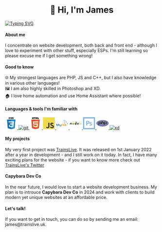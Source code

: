 <h1 align="center">👋 Hi, I'm James</h1>
<a href="https://git.io/typing-svg"><img src="https://readme-typing-svg.demolab.com?font=Quicksand&pause=1000&color=27AFC5&width=435&lines=A+full+stack+developer+from+the+UK;Founder+of+Capybara+Dev+Co;Founder+of+TrainsLive" alt="Typing SVG" /></a>

<h4>About me</h4>
I concentrate on website development, both back and front end - although I love to experiment with other stuff, especially ESPs. I'm still learning so please excuse me if I get something wrong!

<h4>Good to know</h4>
🌐 My strongest languages are PHP, JS and C++, but I also have knowledge in various other languages!
<br>
🖼️ I am also highly skilled in Photoshop and XD.
<br>
🏠 I love home automation and use Home Assistant where possible!

<h4 align="left">Languages & tools I'm familiar with</h4>
<p align="left"> <a href="https://www.w3schools.com/css/" target="_blank" rel="noreferrer"> <img src="https://raw.githubusercontent.com/devicons/devicon/master/icons/css3/css3-original-wordmark.svg" alt="css3" width="40" height="40"/> </a> <a href="https://git-scm.com/" target="_blank" rel="noreferrer"> <img src="https://www.vectorlogo.zone/logos/git-scm/git-scm-icon.svg" alt="git" width="40" height="40"/> </a> <a href="https://www.w3.org/html/" target="_blank" rel="noreferrer"> <img src="https://raw.githubusercontent.com/devicons/devicon/master/icons/html5/html5-original-wordmark.svg" alt="html5" width="40" height="40"/> </a> <a href="https://developer.mozilla.org/en-US/docs/Web/JavaScript" target="_blank" rel="noreferrer"> <img src="https://raw.githubusercontent.com/devicons/devicon/master/icons/javascript/javascript-original.svg" alt="javascript" width="40" height="40"/> </a> <a href="https://www.mysql.com/" target="_blank" rel="noreferrer"> <img src="https://raw.githubusercontent.com/devicons/devicon/master/icons/mysql/mysql-original-wordmark.svg" alt="mysql" width="40" height="40"/> </a> <a href="https://nodejs.org" target="_blank" rel="noreferrer"> <img src="https://raw.githubusercontent.com/devicons/devicon/master/icons/nodejs/nodejs-original-wordmark.svg" alt="nodejs" width="40" height="40"/> </a> <a href="https://www.photoshop.com/en" target="_blank" rel="noreferrer"> <img src="https://raw.githubusercontent.com/devicons/devicon/master/icons/photoshop/photoshop-line.svg" alt="photoshop" width="40" height="40"/> </a> <a href="https://www.php.net" target="_blank" rel="noreferrer"> <img src="https://raw.githubusercontent.com/devicons/devicon/master/icons/php/php-original.svg" alt="php" width="40" height="40"/> </a> <a href="https://www.adobe.com/products/xd.html" target="_blank" rel="noreferrer"> <img src="https://cdn.worldvectorlogo.com/logos/adobe-xd.svg" alt="xd" width="40" height="40"/> </a> </p>

<h4>My projects</h4>
My very first project was <a href="https://trainslive.uk">TrainsLive</a>. It was released on 1st January 2022 after a year in development - and I still work on it today. In fact, I have many exciting plans for the website - if you want to know more check out <a href="https://twitter.com/TrainsLive_">TrainsLive's Twitter</a>

<h4>Capybara Dev Co</h4>
In the near future, I would love to start a website development business. My plan is to introuce <strong>Capybara Dev Co</strong> in 2024 and work with clients to build modern yet unique websites at an affordable price.

<h4>Let's talk!</h4>
If you want to get in touch, you can do so by sending me an email: james@trainslive.uk.
